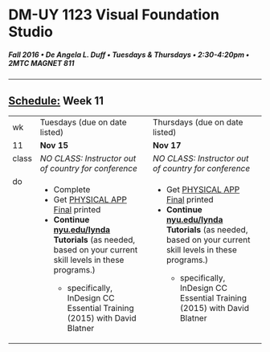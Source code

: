 # DM-UY 1123 Visual Foundation Studio
##### Fall 2016 • De Angela L. Duff • Tuesdays & Thursdays • 2:30-4:20pm • 2MTC MAGNET 811 
---
## [Schedule:](dm1123_schedule_overview.md) Week 11

<table>
<tr>
<td>wk</td>
<td>Tuesdays (due on date listed)</td>
<td>Thursdays (due on date listed)</td>
</tr>
<tr>
  <td valign="top">11</td>
  <td valign="top"><strong>Nov 15</strong></td>
  <td valign="top"><strong>Nov 17</strong></td>
</tr>
<tr>
  <td valign="top">class</td>
  

  <td valign="top" width="48%"><i>NO CLASS: Instructor out of country for conference</i></td>  
  <td valign="top" width="48%"><i>NO CLASS: Instructor out of country for conference</i></td>

</tr>



<!-- do -->
<tr>
  <td valign="top">do</td>
  
  

<td valign="top">
  <ul>
  <li>Complete</li>
<li>Get <a href="dm1123vfs_projects_pa.md">PHYSICAL APP Final</a> printed</li>
<li><strong>Continue <a href="http://nyu.edu/lynda">nyu.edu/lynda</a> Tutorials</strong> (as needed, based on your current skill levels in these programs.)</li>
<ul>
<li>specifically, InDesign CC Essential Training (2015) with David Blatner</li>
</ul>
</ul></td>

<td valign="top">
  <ul>
<li>Get <a href="dm1123vfs_projects_pa.md">PHYSICAL APP Final</a> printed</li>

  <li><strong>Continue <a href="http://nyu.edu/lynda">nyu.edu/lynda</a> Tutorials</strong> (as needed, based on your current skill levels in these programs.)</li>
  <ul>
<li>specifically, InDesign CC Essential Training (2015) with David Blatner</li>
</ul></ul>
  </td>
</tr>
</table>

